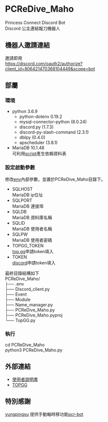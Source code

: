 # PCReDive_Maho
Princess Connect Discord Bot  
Discord 公主連結報刀機器人

## 機器人邀請連結
邀請即用  
https://discord.com/oauth2/authorize?client_id=806421470368104449&scope=bot

## 部屬
### 環境
- python 3.6.9
  - python-dotenv 0.19.2
  - mysql-connector-python (8.0.24)
  - discord.py (1.7.3)
  - discord-py-slash-command (2.3.1)
  - dblpy (0.4.0)
  - apscheduler (3.8.1)
- MariaDB 10.1.48  
可利用[script](https://github.com/dkalke/PCReDive_Maho/blob/master/PCReDive_Maho/init-files/priceseDB.sql)產生依賴資料表

### 設定啟動參數
修改[env](https://github.com/dkalke/PCReDive_Maho/blob/master/PCReDive_Maho/init-files/.env)內部參數，並置於PCReDive_Maho目錄下。
- SQLHOST  
  MariaDB ip位址
- SQLPORT  
  MariaDB 連接埠
- SQLDB  
  MariaDB 資料庫名稱
- SQLID  
  MariaDB 使用者名稱
- SQLPW  
  MariaDB 使用者密碼
- TOPGG_TOKEN  
  [top.gg](https://top.gg/)申請token填入
- TOKEN  
  [discord](https://discord.com/developers/applications)申請token填入

最終目錄結構如下  
PCReDive_Maho/  
├── .env  
├── Discord_client.py  
├── Event  
├── Module  
├── Name_manager.py  
├── PCReDive_Maho.py  
├── PCReDive_Maho.pyproj  
└── TopGG.py  

### 執行
cd PCReDive_Maho  
python3 PCReDive_Maho.py  


## 外部連結
- [使用者說明書](https://hackmd.io/7xSl9FBESkqW20sAv0SHPA)  
- [TOPGG](https://top.gg/bot/806421470368104449)

## 特別感謝
[yungpingxu](https://github.com/YungPingXu) 提供手動軸時移功能[pcr-bot](https://github.com/YungPingXu/pcr-bot)
